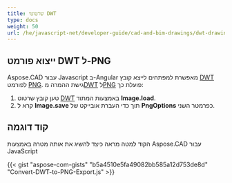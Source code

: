 ```yaml
---
title: שרטוטי DWT
type: docs
weight: 50
url: /he/javascript-net/developer-guide/cad-and-bim-drawings/dwt-drawings/
---
```


## **ייצוא פורמט DWT ל-PNG**

Aspose.CAD עבור Javascript ב-Angular מאפשרת למפתחים לייצא קובץ [DWT](https://docs.fileformat.com/cad/dwt/) לפורמט [PNG](https://docs.fileformat.com/image/png/).
גישת ההמרה מ[DWT](https://docs.fileformat.com/cad/dwt/) ל[PNG](https://docs.fileformat.com/image/png/) פועלת כך:

1. טען קובץ שרטוט [DWT](https://docs.fileformat.com/cad/dwt/) באמצעות המתוד **Image.load**.
1. קרא ל **Image.save** תוך כדי העברת אובייקט של **PngOptions** כפרמטר השני.

## קוד דוגמה

הקוד למטה מראה כיצד להשיג את אותה מטרה באמצעות Aspose.CAD עבור JavaScript

{{< gist "aspose-com-gists" "b5a4510e5fa49082bb585a12d753de8d" "Convert-DWT-to-PNG-Export.js" >}}
